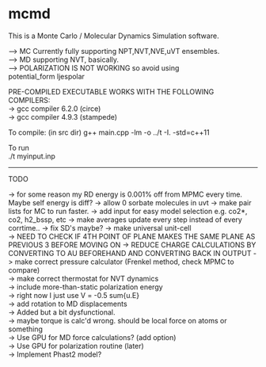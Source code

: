 # mcmd
This is a Monte Carlo / Molecular Dynamics Simulation software.

--> MC Currently fully supporting NPT,NVT,NVE,uVT ensembles.  
--> MD supporting NVT, basically.  
--> POLARIZATION IS NOT WORKING so avoid using  
    potential_form   ljespolar  

PRE-COMPILED EXECUTABLE WORKS WITH THE FOLLOWING COMPILERS:  
    -> gcc compiler 6.2.0 (circe)  
    -> gcc compiler 4.9.3 (stampede)  

To compile:  (in src dir)
g++ main.cpp -lm -o ../t -I. -std=c++11  

To run  
./t myinput.inp  
  
------------------------------------------
  
TODO

-> for some reason my RD energy is 0.001% off from MPMC every time. Maybe self energy is diff?
-> allow 0 sorbate molecules in uvt
-> make pair lists for MC to run faster. 
-> add input for easy model selection e.g. co2*, co2, h2_bssp, etc
-> make averages update every step instead of every corrtime..
    -> fix SD's maybe?
-> make universal unit-cell  
    -> NEED TO CHECK IF 4TH POINT OF PLANE MAKES THE SAME PLANE AS PREVIOUS 3 BEFORE MOVING ON
-> REDUCE CHARGE CALCULATIONS BY CONVERTING TO AU BEFOREHAND AND CONVERTING BACK IN OUTPUT
-> make correct pressure calculator (Frenkel method, check MPMC to compare)  
-> make correct thermostat for NVT dynamics  
-> include more-than-static polarization energy  
	-> right now I just use V = -0.5 sum{u.E}  
-> add rotation to MD displacements  
    -> Added but a bit dysfunctional.   
    -> maybe torque is calc'd wrong. should be local force on atoms or something  
-> Use GPU for MD force calculations? (add option)  
    -> Use GPU for polarization routine (later)  
-> Implement Phast2 model?  
